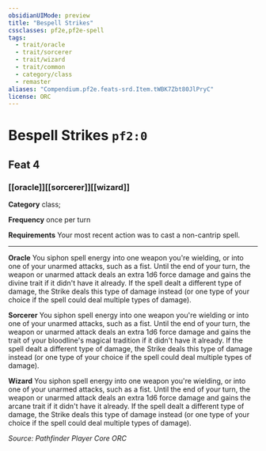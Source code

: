 ```yaml
---
obsidianUIMode: preview
title: "Bespell Strikes"
cssclasses: pf2e,pf2e-spell
tags:
  - trait/oracle
  - trait/sorcerer
  - trait/wizard
  - trait/common
  - category/class
  - remaster
aliases: "Compendium.pf2e.feats-srd.Item.tWBK7Zbt80JlPryC"
license: ORC
---
```

# Bespell Strikes `pf2:0`
## Feat 4
### [[oracle]][[sorcerer]][[wizard]]

**Category** class; 




**Frequency** once per turn

**Requirements** Your most recent action was to cast a non-cantrip spell.

* * *

**Oracle** You siphon spell energy into one weapon you're wielding, or into one of your unarmed attacks, such as a fist. Until the end of your turn, the weapon or unarmed attack deals an extra 1d6 force damage and gains the divine trait if it didn't have it already. If the spell dealt a different type of damage, the Strike deals this type of damage instead (or one type of your choice if the spell could deal multiple types of damage).

**Sorcerer** You siphon spell energy into one weapon you're wielding or into one of your unarmed attacks, such as a fist. Until the end of your turn, the weapon or unarmed attack deals an extra 1d6 force damage and gains the trait of your bloodline's magical tradition if it didn't have it already. If the spell dealt a different type of damage, the Strike deals this type of damage instead (or one type of your choice if the spell could deal multiple types of damage).

**Wizard** You siphon spell energy into one weapon you're wielding, or into one of your unarmed attacks, such as a fist. Until the end of your turn, the weapon or unarmed attack deals an extra 1d6 force damage and gains the arcane trait if it didn't have it already. If the spell dealt a different type of damage, the Strike deals this type of damage instead (or one type of your choice if the spell could deal multiple types of damage).

*Source: Pathfinder Player Core*
*ORC*